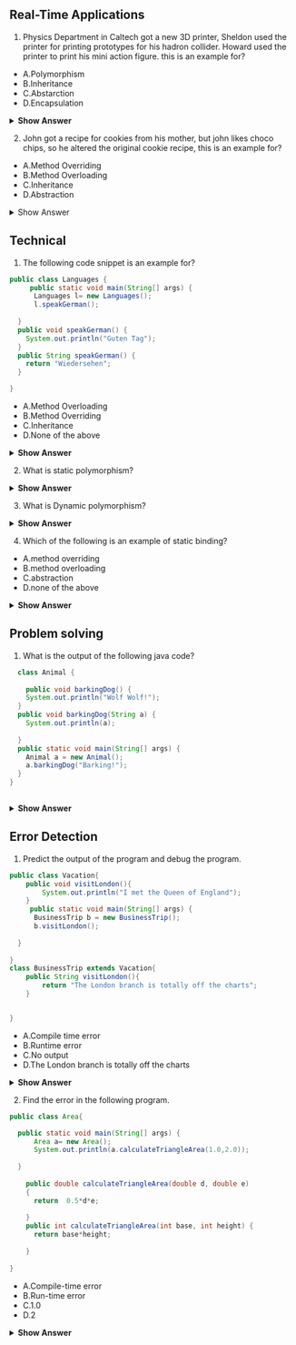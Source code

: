 ## Real-Time Applications

1. Physics Department in Caltech got a new 3D printer, Sheldon used the printer for printing prototypes for his hadron collider. Howard used the printer to print his mini action figure. this is an example for?

  

- A.Polymorphism
- B.Inheritance
- C.Abstarction
- D.Encapsulation

</details>
<details><summary> <b>Show Answer</b> </summary>
  
  **Ans**: A
  
  **Explanation**: <i>printing using a 3D printer is a method in the Caltech Physics department</i>, which is a class. Sheldon used the method for research and Howard used the same method for fun.
</details>

2. John got a recipe for cookies from his mother, but john likes choco chips, so he altered the original cookie recipe, 
   this is an example for?

- A.Method Overriding
- B.Method Overloading
- C.Inheritance
- D.Abstraction

<details><summary> Show Answer </summary>
  Ans: A
  explanation: John inherited The original recipe(a method) is  from his mother(parent class) and he altered the recipe.
   </details>

## Technical

1. The following code snippet is an example for?

  


``` java
public class Languages {
     public static void main(String[] args) {
      Languages l= new Languages();
      l.speakGerman();
    
  }
  public void speakGerman() {
    System.out.println("Guten Tag");
  }
  public String speakGerman() {
    return "Wiedersehen";
  }

}
```
- A.Method Overloading
- B.Method Overriding
- C.Inheritance
- D.None of the above



<details><summary> <b>Show Answer</b> </summary>
  
  **Ans**: D
  
  **Explanation**: <i>"speakGerman()" method is written twice with different signatures in the same class, So it can not be considered as method overloading. it is just a duplicate method.</i>
  
</details>

2. What is static polymorphism?





<details><summary> <b>Show Answer</b> </summary>
  
  **Ans**: Static Polymorphism is also called Compile time Polymorphism or Method overloading. The method behavior is decided during compile-time in static polymorphism.
  
</details>

3. What is Dynamic polymorphism?


<details><summary> <b>Show Answer</b> </summary>
  
  **Ans**: Dynamic Polymorphism is also called Run-time Polymorphism or Method overriding. The method behavior is decided during runtime in static polymorphism.
  
</details>

4. Which of the following is an example of static binding?



- A.method overriding
- B.method overloading
- C.abstraction
- D.none of the above

<details><summary> <b>Show Answer</b> </summary>
  
  **Ans**: B

  **Explanation**: static binding is linking method call with method definition during compile-time. compile-time polymorphism is
  also called method overloading. 

</details>


## Problem solving

1. What is the output of the following java code?


``` java
  class Animal {
        
    public void barkingDog() {
    System.out.println("Wolf Wolf!");
  }
  public void barkingDog(String a) {
    System.out.println(a);
    
  }
  public static void main(String[] args) {
    Animal a = new Animal();
    a.barkingDog("Barking!");
  }
}
        
   ```

<details><summary> <b>Show Answer</b> </summary>
  
  **Ans**: Barking!

  **Explanation**: the concept of method overloading is implemented here, In the main method we are calling barkingDog() with a
  parameter "Barking!". So bakringDog(String a) is implemented.

</details>



## Error Detection

1. Predict the output of the program and debug the program.  

        

``` java
public class Vacation{
    public void visitLondon(){
        System.out.println("I met the Queen of England");
    }  
     public static void main(String[] args) {
      BusinessTrip b = new BusinessTrip();
      b.visitLondon();
    
  }
 
} 
class BusinessTrip extends Vacation{
    public String visitLondon(){
        return "The London branch is totally off the charts";
    }


}
``` 
  - A.Compile time error
  - B.Runtime error
  - C.No output
  - D.The London branch is totally off the charts
  
  
  <details>
  <summary> <b>Show Answer</b> </summary>
  
  **Ans**: A
  
  **Explanation**: the outcome of the program is the compile-time error and it's caused because the method signature for visitLondoon(), which is being overloaded is different in the parent class(Vacation) and Child class(BusinessTrip).
  
  </details>


  2. Find the error in the following program.  

  


``` java
public class Area{

  public static void main(String[] args) {
      Area a= new Area();
      System.out.println(a.calculateTriangleArea(1.0,2.0));
    
  }
    
    public double calculateTriangleArea(double d, double e)
    {
      return  0.5*d*e;
      
    }
    public int calculateTriangleArea(int base, int height) {
      return base*height;
      
    }
   
} 

``` 
  - A.Compile-time error
  - B.Run-time error
  - C.1.0
  - D.2
  
  
  <details>
  <summary> <b>Show Answer</b> </summary>
  
  **Ans**: C
  
  **Explanation**: calculateTriangleArea(double base, double height) is implemented when 1.0 and 2.0 are passed as method parameters.
  
  </details>





  








